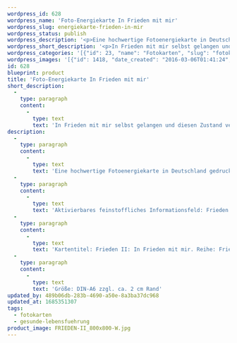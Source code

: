 ```yaml
---
wordpress_id: 628
wordpress_name: 'Foto-Energiekarte In Frieden mit mir'
wordpress_slug: energiekarte-frieden-in-mir
wordpress_status: publish
wordpress_description: '<p>Eine hochwertige Fotoenergiekarte in Deutschland gedruckt und in Handarbeit laminiert.  Sie ist in Postkartengröße (DIN-A6) gut zu transportieren und kann auch auf den Körper aufgelegt werden.</p><p>Aktivierbares feinstoffliches Informationsfeld: Frieden - Innenschau - Vollkommenheit - Stille: Der Frieden mit sich selbst ist Ausgangspunkt für den Frieden in anderen Bereichen. Frieden mit sich selbst zu spüren - in Emotionen und Gedanken etc.</p><p>Kartentitel: Frieden II: In Frieden mit mir. Reihe: Frieden</p><p>Größe: DIN-A6 zzgl. ca. 2 cm Rand<br />Andere Formate sind individuell für Sie innerhalb weniger Tage herstellbar. Bitte kontaktieren Sie uns hierfür unter <a href="mailto:info@elvedenverlag.de">info@elvedenverlag.de</a>.</p><p><a href="https://my.feenbaum.de/anwendung-energiebilder-foto-laminiert/">Anwendungshinweise</a>      <a href="https://my.feenbaum.de/produktinformationen-fotokarten/">Produktinformationen</a></p>'
wordpress_short_description: '<p>In Frieden mit mir selbst gelangen und diesen Zustand vertiefen<br /><em>Hinweis: Das Wasserzeichen „Elveden Verlag Energiebild“ wird nicht mit gedruckt</em></p>'
wordpress_categories: '[{"id": 23, "name": "Fotokarten", "slug": "fotokarten"}, {"id": 38, "name": "Gesunde Lebensf\u00fchrung", "slug": "gesunde-lebensfuehrung"}]'
wordpress_images: '[{"id": 1418, "date_created": "2016-03-06T01:41:24", "date_created_gmt": "2016-03-05T23:41:24", "date_modified": "2016-03-06T01:41:24", "date_modified_gmt": "2016-03-05T23:41:24", "src": "https://my.feenbaum.de/wp-content/uploads/2016/03/FRIEDEN-II_800x800-W.jpg", "name": "FRIEDEN-II_800x800-W", "alt": ""}]'
id: 628
blueprint: product
title: 'Foto-Energiekarte In Frieden mit mir'
short_description:
  -
    type: paragraph
    content:
      -
        type: text
        text: 'In Frieden mit mir selbst gelangen und diesen Zustand vertiefen'
description:
  -
    type: paragraph
    content:
      -
        type: text
        text: 'Eine hochwertige Fotoenergiekarte in Deutschland gedruckt und in Handarbeit laminiert.  Sie ist in Postkartengröße (DIN-A6) gut zu transportieren und kann auch auf den Körper aufgelegt werden.'
  -
    type: paragraph
    content:
      -
        type: text
        text: 'Aktivierbares feinstoffliches Informationsfeld: Frieden - Innenschau - Vollkommenheit - Stille: Der Frieden mit sich selbst ist Ausgangspunkt für den Frieden in anderen Bereichen. Frieden mit sich selbst zu spüren - in Emotionen und Gedanken etc.'
  -
    type: paragraph
    content:
      -
        type: text
        text: 'Kartentitel: Frieden II: In Frieden mit mir. Reihe: Frieden'
  -
    type: paragraph
    content:
      -
        type: text
        text: 'Größe: DIN-A6 zzgl. ca. 2 cm Rand'
updated_by: 489b06db-283b-4690-a50e-8a3ba37dc968
updated_at: 1685351307
tags:
  - fotokarten
  - gesunde-lebensfuehrung
product_image: FRIEDEN-II_800x800-W.jpg
---
```


